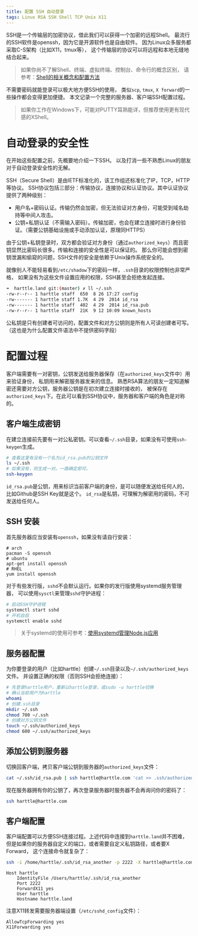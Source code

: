```yaml
---
title: 配置 SSH 自动登录
tags: Linux RSA SSH Shell TCP Unix X11
---
```


SSH是一个传输层的加密协议，借此我们可以获得一个加密的远程Shell。
最流行的SSH软件是openssh，因为它是开源软件也是自由软件。
因为Linux众多服务都采取C-S架构（比如X11，tmux等），
这个传输层的协议可以将远程和本地无缝地结合起来。

> 如果你尚不了解Shell、终端、虚拟终端、控制台、命令行的概念区别，
> 请参考：[Shell的相关概念和配置方法][shell]

不需要密码就能登录可以极大地方便SSH的使用，
类似`scp`, `tmux`, `X forward`的一些操作都会变得更加便捷。
本文记录一个完整的服务器、客户端SSH配置过程。

> 如果你工作在Windows下，可能对PUTTY耳熟能详，但推荐使用更有现代感的XShell。

<!--more-->

# 自动登录的安全性

在开始这些配置之前，先概要地介绍一下SSH。
以及打消一些不熟悉Linux的朋友对于自动登录安全性的无解。

SSH（Secure Shell）是由IETF标准化的，该工作组还标准化了IP，TCP，HTTP等协议。
SSH协议包括三部分：传输协议，连接协议和认证协议。其中认证协议提供了两种级别：

* 用户名+密码认证。传输仍然会加密，但无法验证对方身份，可能受到域名劫持等中间人攻击。
* 公钥+私钥认证（不需输入密码）。传输加密，也会在建立连接时进行身份验证。（需要公钥基础设施或手动添加认证，原理同HTTPS）

由于公钥+私钥登录时，双方都会验证对方身份（通过`authorized_keys`）而且密钥显然比密码长很多。传输和连接的安全性是可以保证的。
那么你可能会想到密钥泄漏和偷窥的问题，SSH文件的安全是依赖于Unix操作系统安全的。

就像别人不能轻易看到`/etc/shadow`下的密码一样，`.ssh`目录的权限控制也非常严格，
如果没有为这些文件设置应用的权限，SSH甚至会拒绝发起连接。

```bash
➜  harttle.land git:(master) ✗ ll ~/.ssh
-rw-r--r-- 1 harttle staff  650  8 26 17:27 config
-rw------- 1 harttle staff 1.7K  4 29  2014 id_rsa
-rw------- 1 harttle staff  402  4 29  2014 id_rsa.pub
-rw-r--r-- 1 harttle staff  21K  9 12 10:09 known_hosts
```

公私钥是只有创建者可访问的，配置文件和对方公钥则是所有人可读创建者可写。
（这也是为什么配置文件语法中不提供密码字段）

# 配置过程

客户端需要有一对密钥，公钥发送给服务器保存（在`authorized_keys`文件中）用来验证身份，
私钥用来解密服务器发来的信息。
熟悉RSA算法的朋友一定知道解密还需要对方公钥，服务器公钥是在初次建立连接时接收的，
被保存在`authorized_keys`下。在此可以看到SSH协议中，服务器和客户端的角色是对称的。

## 客户端生成密钥

在建立连接前先要有一对公私密钥。可以查看`~/.ssh`目录，如果没有可使用`ssh-keygen`生成。

```bash
# 查看这里有没有一个名为id_rsa.pub的公钥文件
ls ~/.ssh
# 如果没有，则生成一对。一路确定即可。
ssh-keygen
```

`id_rsa.pub`是公钥，用来标识当前客户端的身份，是可以随便发送给任何人的，
比如Github是SSH Key就是这个。
`id_rsa`是私钥，可理解为解密用的密码，不可发送给任何人。

## SSH 安装

首先服务器应当安装有`openssh`，如果没有请自行安装：

```
# arch
pacman -S openssh
# ubuntu
apt-get install openssh
# RHEL
yum install openssh
```

对于有些发行版，`sshd`不会默认运行。如果你的发行版使用systemd服务管理器，
可以使用`sysctl`来管理`sshd`守护进程：

```bash
# 启动SSH守护进程
systemctl start sshd
# 开机自启
systemctl enable sshd
```

> 关于systemd的使用可参考：[使用systemd管理Node.js应用][systemd-node]

## 服务器配置

为你要登录的用户（比如harttle）创建`~/.ssh`目录以及`~/.ssh/authorized_keys`文件。
并设置正确的权限（否则SSH会拒绝连接）：

```bash
# 先登录harttle用户，重新以harttle登录，或sudo -u harttle切换
# 确认当前用户为harttle
whoami
# 创建.ssh目录
mkdir ~/.ssh
chmod 700 ~/.ssh
# 创建对方公钥文件
touch ~/.ssh/authorized_keys
chmod 600 ~/.ssh/authorized_keys
```

## 添加公钥到服务器

切换回客户端，拷贝客户端公钥到服务器的`authorized_keys`文件：

```bash
cat ~/.ssh/id_rsa.pub | ssh harttle@harttle.com 'cat >> .ssh/authorized_keys'
```

现在服务器拥有你的公钥了，再次登录服务器时服务器不会再询问你的密码了：

```bash
ssh harttle@harttle.com
```

## 客户端配置

客户端配置可以方便SSH连接过程。上述代码中连接到`harttle.land`并不困难，
但是如果你的服务器自定义的端口，或者需要自定义私钥路径，或者要X Forward，
这个连接命令就复杂了：

```bash
ssh -i /home/harttle/.ssh/id_rsa_another -p 2222 -X harttle@harttle.com
```

```
Host harttle
    IdentityFile /Users/harttle/.ssh/id_rsa_another
    Port 2222
    ForwardX11 yes
    User harttle
    Hostname harttle.land
```

注意X11转发需要服务器端设置（`/etc/sshd_config`文件）：

```
AllowTcpForwarding yes
X11Forwarding yes
```

[systemd-node]: /2016/08/04/systemd-nodejs-app.html
[shell]: /2016/06/08/shell-config-files.html
